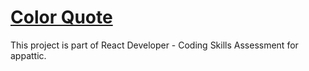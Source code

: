 # [Color Quote](https://color-quote-hc.herokuapp.com/)

This project is part of React Developer - Coding Skills Assessment for appattic.
